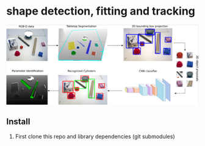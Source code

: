 # shape detection, fitting and tracking

<p align="center"> 
    <img src=.image/pipeline.png>
</p>

## Install
1. First clone this repo and library dependencies (git submodules) 


